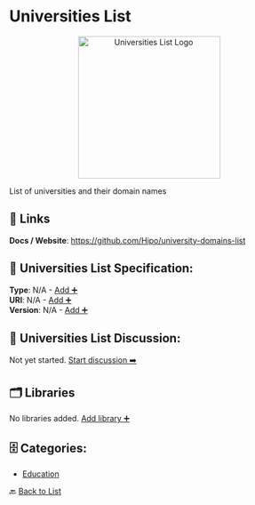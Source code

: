 # Universities List
<p align="center">
    <img width="256" src="https://raw.githubusercontent.com/apis-list/apis-list/main/apis/universities-list/logo_256x256.png" alt="Universities List Logo"/>
</p>
List of universities and their domain names

##  🔗 Links
**Docs / Website**: https://github.com/Hipo/university-domains-list

## 🧬 Universities List Specification:
**Type**: N/A - [Add ➕](https://github.com/apis-list/apis-list/edit/main/apis.yaml#L20981)  
**URI**: N/A - [Add ➕](https://github.com/apis-list/apis-list/edit/main/apis.yaml#L20981)  
**Version**: N/A - [Add ➕](https://github.com/apis-list/apis-list/edit/main/apis.yaml#L20981)

## 💬 Universities List Discussion:
Not yet started. [Start discussion ➡️](https://github.com/apis-list/apis-list/discussions/new)

## 🗂️ Libraries

No libraries added. [Add library ➕](https://github.com/apis-list/apis-list/edit/main/apis.yaml#L20981)    


## 🗄️ Categories:
- [Education](https://github.com/apis-list/apis-list#education-)

🔙  [Back to List](https://github.com/apis-list/apis-list)
